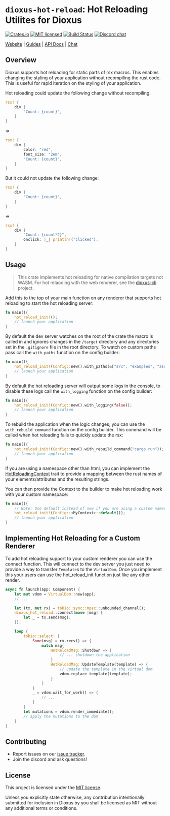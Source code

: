 # `dioxus-hot-reload`: Hot Reloading Utilites for Dioxus

[![Crates.io][crates-badge]][crates-url]
[![MIT licensed][mit-badge]][mit-url]
[![Build Status][actions-badge]][actions-url]
[![Discord chat][discord-badge]][discord-url]

[crates-badge]: https://img.shields.io/crates/v/dioxus-hot-reload.svg
[crates-url]: https://crates.io/crates/dioxus-hot-reload
[mit-badge]: https://img.shields.io/badge/license-MIT-blue.svg
[mit-url]: https://github.com/dioxuslabs/dioxus/blob/master/LICENSE
[actions-badge]: https://github.com/dioxuslabs/dioxus/actions/workflows/main.yml/badge.svg
[actions-url]: https://github.com/dioxuslabs/dioxus/actions?query=workflow%3ACI+branch%3Amaster
[discord-badge]: https://img.shields.io/discord/899851952891002890.svg?logo=discord&style=flat-square
[discord-url]: https://discord.gg/XgGxMSkvUM

[Website](https://dioxuslabs.com) |
[Guides](https://dioxuslabs.com/learn/0.4/) |
[API Docs](https://docs.rs/dioxus-hot-reload/latest/dioxus_hot_reload) |
[Chat](https://discord.gg/XgGxMSkvUM)

## Overview

Dioxus supports hot reloading for static parts of rsx macros. This enables changing the styling of your application without recompiling the rust code. This is useful for rapid iteration on the styling of your application.

Hot reloading could update the following change without recompiling:

```rust
rsx! {
    div {
        "Count: {count}",
    }
}
```

=>

```rust
rsx! {
    div {
        color: "red",
        font_size: "2em",
        "Count: {count}",
    }
}
```

But it could not update the following change:

```rust
rsx! {
    div {
        "Count: {count}",
    }
}
```

=>

```rust
rsx! {
    div {
        "Count: {count*2}",
        onclick: |_| println!("clicked"),
    }
}
```

## Usage

> This crate implements hot reloading for native compilation targets not WASM. For hot relaoding with the web renderer, see the [dioxus-cli](https://github.com/DioxusLabs/dioxus/tree/master/packages/cli) project.

Add this to the top of your main function on any renderer that supports hot reloading to start the hot reloading server:

```rust
fn main(){
    hot_reload_init!();
    // launch your application
}
```

By default the dev server watches on the root of the crate the macro is called in and ignores changes in the `/target` directory and any directories set in the `.gitignore` file in the root directory. To watch on custom paths pass call the `with_paths` function on the config builder:

```rust
fn main(){
    hot_reload_init!(Config::new().with_paths(&["src", "examples", "assets"]));
    // launch your application
}
```

By default the hot reloading server will output some logs in the console, to disable these logs call the `with_logging` function on the config builder:

```rust
fn main(){
    hot_reload_init!(Config::new().with_logging(false));
    // launch your application
}
```

To rebuild the application when the logic changes, you can use the `with_rebuild_command` function on the config builder. This command will be called when hot reloading fails to quickly update the rsx:

```rust
fn main(){
    hot_reload_init!(Config::new().with_rebuild_command("cargo run"));
    // launch your application
}
```

If you are using a namespace other than html, you can implement the [HotReloadingContext](https://docs.rs/dioxus-rsx/latest/dioxus_rsx/trait.HotReloadingContext.html) trait to provide a mapping between the rust names of your elements/attributes and the resulting strings.

You can then provide the Context to the builder to make hot reloading work with your custom namespace:

```rust
fn main(){
    // Note: Use default instead of new if you are using a custom namespace
    hot_reload_init!(Config::<MyContext>::default());
    // launch your application
}
```

## Implementing Hot Reloading for a Custom Renderer

To add hot reloading support to your custom renderer you can use the connect function. This will connect to the dev server you just need to provide a way to transfer `Template`s to the `VirtualDom`. Once you implement this your users can use the hot_reload_init function just like any other render.

```rust
async fn launch(app: Component) {
    let mut vdom = VirtualDom::new(app);
    // ...

    let (tx, mut rx) = tokio::sync::mpsc::unbounded_channel();
    dioxus_hot_reload::connect(move |msg| {
        let _ = tx.send(msg);
    });

    loop {
        tokio::select! {
            Some(msg) = rx.recv() => {
                match msg{
                    HotReloadMsg::Shutdown => {
                        // ... shutdown the application
                    }
                    HotReloadMsg::UpdateTemplate(template) => {
                        // update the template in the virtual dom
                        vdom.replace_template(template);
                    }
                }
            }
            _ = vdom.wait_for_work() => {
                // ...
            }
        }
        let mutations = vdom.render_immediate();
        // apply the mutations to the dom
    }
}
```

## Contributing

- Report issues on our [issue tracker](https://github.com/dioxuslabs/dioxus/issues).
- Join the discord and ask questions!

## License

This project is licensed under the [MIT license].

[mit license]: https://github.com/DioxusLabs/dioxus/blob/master/LICENSE-MIT

Unless you explicitly state otherwise, any contribution intentionally submitted
for inclusion in Dioxus by you shall be licensed as MIT without any additional
terms or conditions.
